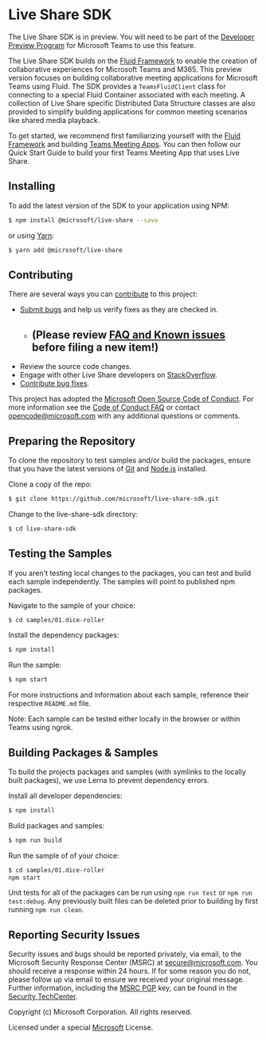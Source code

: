 # Live Share SDK

The Live Share SDK is in preview. You will need to be part of the [Developer Preview Program](https://docs.microsoft.com/en-us/microsoftteams/platform/resources/dev-preview/developer-preview-intro) for Microsoft Teams to use this feature.

The Live Share SDK builds on the [Fluid Framework](https://fluidframework.com/) to enable the creation of collaborative experiences for Microsoft Teams and M365. This preview version focuses on building collaborative meeting applications for Microsoft Teams using Fluid. The SDK provides a `TeamsFluidClient` class for connecting to a special Fluid Container associated with each meeting. A collection of Live Share specific Distributed Data Structure classes are also provided to simplify building applications for common meeting scenarios like shared media playback.

To get started, we recommend first familiarizing yourself with the [Fluid Framework](https://fluidframework.com/docs/) and building [Teams Meeting Apps](https://docs.microsoft.com/en-us/microsoftteams/platform/apps-in-teams-meetings/teams-apps-in-meetings). You can then follow our Quick Start Guide to build your first Teams Meeting App that uses Live Share.

## Installing

To add the latest version of the SDK to your application using NPM:

```bash
$ npm install @microsoft/live-share --save
```

or using [Yarn](https://yarnpkg.com/):

```bash
$ yarn add @microsoft/live-share
```

## Contributing

There are several ways you can [contribute](./CONTRIBUTING.md) to this project:

- [Submit bugs](https://github.com/microsoft/live-share-sdk/issues) and help us verify fixes as they are checked in. 
  - ## (Please review [FAQ and Known issues](https://github.com/microsoft/live-share-sdk/issues/8) before filing a new item!)
- Review the source code changes.
- Engage with other Live Share developers on [StackOverflow](https://stackoverflow.com/questions/tagged/live-share).
- [Contribute bug fixes](./CONTRIBUTING.md).

This project has adopted the [Microsoft Open Source Code of Conduct](https://opensource.microsoft.com/codeofconduct/). For more information see the [Code of Conduct FAQ](https://opensource.microsoft.com/codeofconduct/faq/) or contact opencode@microsoft.com with any additional questions or comments.

## Preparing the Repository

To clone the repository to test samples and/or build the packages, ensure that you have the latest versions of [Git](https://git-scm.com/downloads) and [Node.js](https://nodejs.org/) installed.

Clone a copy of the repo:

```bash
$ git clone https://github.com/microsoft/live-share-sdk.git
```

Change to the live-share-sdk directory:

```bash
$ cd live-share-sdk
```

## Testing the Samples

If you aren't testing local changes to the packages, you can test and build each sample independently. The samples will point to published npm packages.

Navigate to the sample of your choice:

```bash
$ cd samples/01.dice-roller
```

Install the dependency packages:

```bash
$ npm install
```

Run the sample:

```bash
$ npm start
```

For more instructions and information about each sample, reference their respective `README.md` file.

Note: Each sample can be tested either locally in the browser or within Teams using ngrok.


## Building Packages & Samples

To build the projects packages and samples (with symlinks to the locally built packages), we use Lerna to prevent dependency errors.

Install all developer dependencies:

```bash
$ npm install
```

Build packages and samples:

```bash
$ npm run build
```

Run the sample of of your choice:

```bash
$ cd samples/01.dice-roller
npm start
```

Unit tests for all of the packages can be run using `npm run test` or `npm run test:debug`. Any previously built files can be deleted prior to building by first running `npm run clean`.

## Reporting Security Issues
Security issues and bugs should be reported privately, via email, to the Microsoft Security Response Center (MSRC) at secure@microsoft.com. You should receive a response within 24 hours. If for some reason you do not, please follow up via email to ensure we received your original message. Further information, including the [MSRC PGP](https://technet.microsoft.com/en-us/security/dn606155) key, can be found in the [Security TechCenter](https://technet.microsoft.com/en-us/security/default).

Copyright (c) Microsoft Corporation. All rights reserved.

Licensed under a special [Microsoft](./LICENSE) License.
